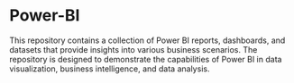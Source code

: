 # Power-BI
This repository contains a collection of Power BI reports, dashboards, and datasets that provide insights into various business scenarios. The repository is designed to demonstrate the capabilities of Power BI in data visualization, business intelligence, and data analysis.
